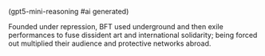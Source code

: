 (gpt5-mini-reasoning #ai generated)

Founded under repression, BFT used underground and then exile performances to fuse dissident art and international solidarity; being forced out multiplied their audience and protective networks abroad.
